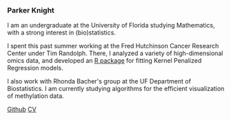 ### Parker Knight

I am an undergraduate at the University of Florida studying
Mathematics, with a strong interest in (bio)statistics.

I spent this past summer working at the Fred Hutchinson Cancer
Research Center under Tim Randolph. There, I analyzed a variety of
high-dimensional omics data, and developed an [R
package](https://www.github.com/pknight24/KPR) for fitting Kernel
Penalized Regression models.

I also work with Rhonda Bacher's group at the UF Department of
Biostatistics. I am currently studying algorithms for the efficient
visualization of methylation data.

[Github](https://www.github.com/pknight24) [CV](cv.pdf)

